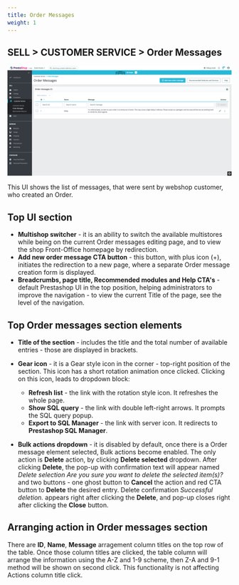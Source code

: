 ```yaml
---
title: Order Messages
weight: 1
---
```


## SELL > CUSTOMER SERVICE > Order Messages

![Order Messages](static/img/order-messages.png)

This UI shows the list of messages, that were sent by webshop customer, who created an Order.

## Top UI section

- **Multishop switcher** - it is an ability to switch the available multistores while being on the current Order messages editing page, and to view the shop Front-Office homepage by redirection.
- **Add new order message CTA button** - this button, with plus icon (+), initiates the redirection to a new page, where a separate Order message creation form is displayed.
- **Breadcrumbs, page title, Recommended modules and Help CTA's** - default Prestashop UI in the top position, helping administrators to improve the navigation - to view the current Title of the page, see the level of the navigation. 

## Top Order messages section elements

- **Title of the section** - includes the title and the total number of available entries - those are displayed in brackets.
- **Gear icon** - it is a Gear style icon in the corner - top-right position of the section. This icon has a short rotation animation once clicked. Clicking on this icon, leads to dropdown block:
  - **Refresh list** - the link with the rotation style icon. It refreshes the whole page.
  - **Show SQL query** - the link with double left-right arrows. It prompts the SQL query popup.
  - **Export to SQL Manager** - the link with server icon. It redirects to **Prestashop SQL Manager**.

- **Bulk actions dropdown** - it is disabled by default, once there is a Order message element selected, Bulk actions become enabled. The only action is **Delete** action, by clicking **Delete selected** dropdown. After clicking **Delete**, the pop-up with confirmation text will appear named _Delete selection Are you sure you want to delete the selected item(s)?_ and two buttons - one ghost button to **Cancel** the action and red CTA button to **Delete** the desired entry. Delete confirmation _Successful deletion._ appears right after clicking the **Delete**, and pop-up closes right after clicking the **Close** button.

## Arranging action in Order messages section

There are **ID**, **Name**, **Message** arragement column titles on the top row of the table. Once those column titles are clicked, the table column will arrange the information using the A-Z and 1-9 scheme, then Z-A and 9-1 method will be shown on second click. This functionality is not affecting Actions column title click.

